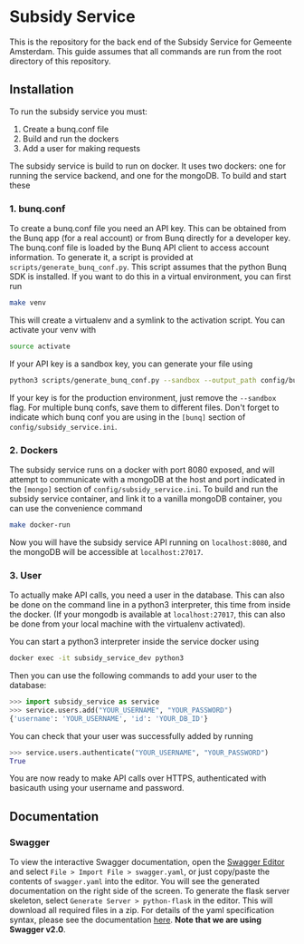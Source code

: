 # Subsidy Service

This is the repository for the back end of the Subsidy Service for Gemeente Amsterdam. This guide assumes that all commands are run from the root directory of this repository.

## Installation

To run the subsidy service you must:

1. Create a bunq.conf file
2. Build and run the dockers
3. Add a user for making requests

The subsidy service is build to run on docker. It uses two dockers: one for running the service backend, and one for the mongoDB. To build and start these 

### 1. bunq.conf

To create a bunq.conf file you need an API key. This can be obtained from the Bunq app (for a real account) or from Bunq directly for a developer key. The bunq.conf file is loaded by the Bunq API client to access account information. To generate it, a script is provided at `scripts/generate_bunq_conf.py`. This script assumes that the python Bunq SDK is installed. If you want to do this in a virtual environment, you can first run 

```bash
make venv
```

This will create a virtualenv and a symlink to the activation script. You can activate your venv with

```bash
source activate
```

If your API key is a sandbox key, you can generate your file using

```bash
python3 scripts/generate_bunq_conf.py --sandbox --output_path config/bunq.conf "YOUR_API_KEY"
```

If your key is for the production environment, just remove the `--sandbox` flag. For multiple bunq confs, save them to different files. Don't forget to indicate which bunq conf you are using in the `[bunq]` section of `config/subsidy_service.ini`.


### 2. Dockers

The subsidy service runs on a docker with port 8080 exposed, and will attempt to communicate with a mongoDB at the host and port indicated in the `[mongo]` section of `config/subsidy_service.ini`. To build and run the subsidy service container, and link it to a vanilla mongoDB container, you can use the convenience command

```bash
make docker-run
```

Now you will have the subsidy service API running on `localhost:8080`, and the mongoDB will be accessible at `localhost:27017`.

### 3. User

To actually make API calls, you need a user in the database. This can also be done on the command line in a python3 interpreter, this time from inside the docker. (If your mongodb is available at `localhost:27017`, this can also be done from your local machine with the virtualenv activated).

You can start a python3 interpreter inside the service docker using 

```bash
docker exec -it subsidy_service_dev python3
```

Then you can use the following commands to add your user to the database:

```python
>>> import subsidy_service as service
>>> service.users.add("YOUR_USERNAME", "YOUR_PASSWORD")
{'username': 'YOUR_USERNAME', 'id': 'YOUR_DB_ID'}
```

You can check that your user was successfully added by running

```python
>>> service.users.authenticate("YOUR_USERNAME", "YOUR_PASSWORD")
True
```

You are now ready to make API calls over HTTPS, authenticated with basicauth using your username and password.

## Documentation

### Swagger

To view the interactive Swagger documentation, open the [Swagger Editor](https://editor.swagger.io/) and select `File > Import File > swagger.yaml`, or just copy/paste the contents of `swagger.yaml` into the editor. You will see the generated documentation on the right side of the screen. To generate the flask server skeleton, select `Generate Server > python-flask` in the editor. This will download all required files in a zip. For details of the yaml specification syntax, please see the documentation [here](https://github.com/OAI/OpenAPI-Specification/blob/master/versions/2.0.md). **Note that we are using Swagger v2.0**. 
